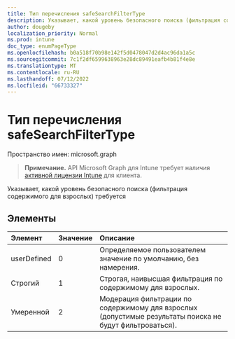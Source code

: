 ```yaml
---
title: Тип перечисления safeSearchFilterType
description: Указывает, какой уровень безопасного поиска (фильтрация содержимого для взрослых) требуется
author: dougeby
localization_priority: Normal
ms.prod: intune
doc_type: enumPageType
ms.openlocfilehash: b0a518f70b98e142f5d0478047d2d4ac96da1a5c
ms.sourcegitcommit: 7c1f2df6599638963e28dc89491eafb4b81f4e8e
ms.translationtype: MT
ms.contentlocale: ru-RU
ms.lasthandoff: 07/12/2022
ms.locfileid: "66733327"
---
```

# <a name="safesearchfiltertype-enum-type"></a>Тип перечисления safeSearchFilterType

Пространство имен: microsoft.graph

> **Примечание.** API Microsoft Graph для Intune требует наличия [активной лицензии Intune](https://go.microsoft.com/fwlink/?linkid=839381) для клиента.

Указывает, какой уровень безопасного поиска (фильтрация содержимого для взрослых) требуется

## <a name="members"></a>Элементы
|Элемент|Значение|Описание|
|:---|:---|:---|
|userDefined|0|Определяемое пользователем значение по умолчанию, без намерения.|
|Строгий|1|Строгая, наивысшая фильтрация по содержимому для взрослых.|
|Умеренной|2|Модерация фильтрации по содержимому для взрослых (допустимые результаты поиска не будут фильтроваться).|






